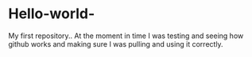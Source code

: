 # Hello-world-
My first repository..
At the moment in time I was testing and seeing how 
github works and making sure I was pulling and using 
it correctly.
